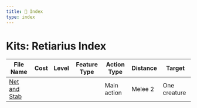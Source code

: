 ```yaml
---
title: 📑 Index
type: index
---
```


# Kits: Retiarius Index

| File Name                           | Cost | Level | Feature Type | Action Type | Distance | Target       |
| ----------------------------------- | ---- | ----- | ------------ | ----------- | -------- | ------------ |
| [Net and Stab](../Net%20and%20Stab) |      |       |              | Main action | Melee 2  | One creature |
